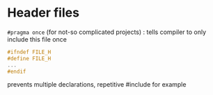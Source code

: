 # Header files

`#pragma once` (for not-so complicated projects) : tells compiler to only include this file once

```c
#ifndef FILE_H
#define FILE_H
...
#endif
```

prevents multiple declarations, repetitive #include for example

